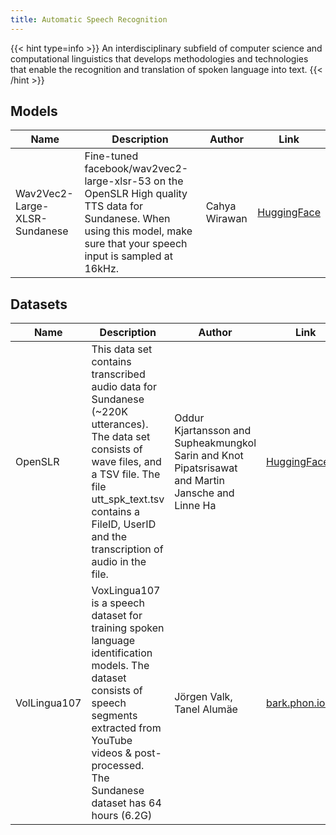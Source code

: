 ```yaml
---
title: Automatic Speech Recognition
---
```


{{< hint type=info >}}
An interdisciplinary subfield of computer science and computational linguistics that develops methodologies and technologies that enable the recognition and translation of spoken language into text.
{{< /hint >}}

## Models

| Name                          | Description                                                                                                                                                                 | Author        | Link                                                                      |
| ----------------------------- | --------------------------------------------------------------------------------------------------------------------------------------------------------------------------- | ------------- | ------------------------------------------------------------------------- |
| Wav2Vec2-Large-XLSR-Sundanese | Fine-tuned facebook/wav2vec2-large-xlsr-53 on the OpenSLR High quality TTS data for Sundanese. When using this model, make sure that your speech input is sampled at 16kHz. | Cahya Wirawan | [HuggingFace](https://huggingface.co/cahya/wav2vec2-large-xlsr-sundanese) |

## Datasets

| Name         | Description                                                                                                                                                                                                                          | Author                                                                                            | Link                                                      |
| ------------ | ------------------------------------------------------------------------------------------------------------------------------------------------------------------------------------------------------------------------------------ | ------------------------------------------------------------------------------------------------- | --------------------------------------------------------- |
| OpenSLR      | This data set contains transcribed audio data for Sundanese (~220K utterances). The data set consists of wave files, and a TSV file. The file utt_spk_text.tsv contains a FileID, UserID and the transcription of audio in the file. | Oddur Kjartansson and Supheakmungkol Sarin and Knot Pipatsrisawat and Martin Jansche and Linne Ha | [HuggingFace](https://huggingface.co/datasets/openslr)    |
| VolLingua107 | VoxLingua107 is a speech dataset for training spoken language identification models. The dataset consists of speech segments extracted from YouTube videos & post-processed. The Sundanese dataset has 64 hours (6.2G)               | Jörgen Valk, Tanel Alumäe                                                                         | [bark.phon.ioc.ee](http://bark.phon.ioc.ee/voxlingua107/) |
